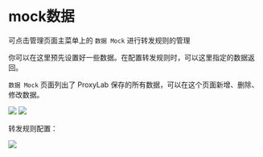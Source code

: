 # mock数据

可点击管理页面主菜单上的 `数据 Mock` 进行转发规则的管理

你可以在这里预先设置好一些数据。在配置转发规则时，可以这里指定的数据返回。  

`数据 Mock` 页面列出了 ProxyLab 保存的所有数据，可以在这个页面新增、删除、修改数据。

<img src="https://img.yzcdn.cn/public_files/2018/04/18/87794ea3a4d371a2baa3e14a21b4aa7e.png">

<img src="https://img.yzcdn.cn/public_files/2018/04/18/8b648672cfb529d889d4883ff37fb6e6.png">

转发规则配置：

<img src="https://img.yzcdn.cn/public_files/2018/04/18/f0b271d52831ca3cbd1fd91ec16644c4.png">